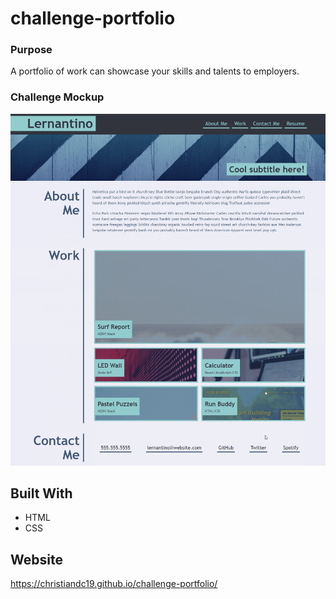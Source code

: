 # challenge-portfolio

### Purpose
A portfolio of work can showcase your skills and talents to employers. 

### Challenge Mockup
![ Challenge Mock-Up](/images/mockup.jpg)

## Built With
* HTML
* CSS

## Website
https://christiandc19.github.io/challenge-portfolio/